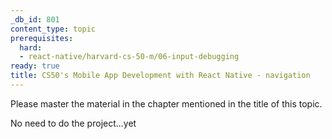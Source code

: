 ```yaml
---
_db_id: 801
content_type: topic
prerequisites:
  hard:
  - react-native/harvard-cs-50-m/06-input-debugging
ready: true
title: CS50's Mobile App Development with React Native - navigation
---
```


Please master the material in the chapter mentioned in the title of this topic.

No need to do the project...yet